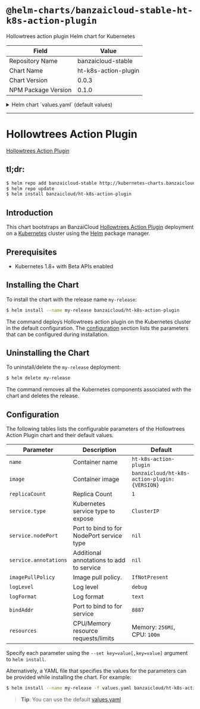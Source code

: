 # `@helm-charts/banzaicloud-stable-ht-k8s-action-plugin`

Hollowtrees action plugin Helm chart for Kubernetes

| Field               | Value                |
| ------------------- | -------------------- |
| Repository Name     | banzaicloud-stable   |
| Chart Name          | ht-k8s-action-plugin |
| Chart Version       | 0.0.3                |
| NPM Package Version | 0.1.0                |

<details>

<summary>Helm chart `values.yaml` (default values)</summary>

```yaml
# Default values for ht-k8s-action-plugin
# This is a YAML-formatted file.
# Declare variables to be passed into your templates.

## The official Banzai ht-k8s-action-plugin image, change tag to use a different version.
## https://hub.docker.com/r/banzaicloud/ht-k8s-action-plugin/tags/
##
image:
  repository: 'banzaicloud/ht-k8s-action-plugin'
  tag: '0.0.1'

  ## Specify an imagePullPolicy (Required)
  ## It's recommended to change this to 'Always' if the image tag is 'latest'
  ## ref: http://kubernetes.io/docs/user-guide/images/#updating-images
  imagePullPolicy: IfNotPresent

replicas: 1

service:
  ## Kubernetes service type
  type: ClusterIP

  ## Specify the nodePort value for the LoadBalancer and NodePort service types.
  ## ref: https://kubernetes.io/docs/concepts/services-networking/service/#type-nodeport
  ##
  # nodePort:
  ## Provide any additonal annotations which may be required. This can be used to
  ## set the LoadBalancer service type to internal only.
  ## ref: https://kubernetes.io/docs/concepts/services-networking/service/#internal-load-balancer
  ##
  # annotations:

logLevel: 'debug'

# location that holds (multiple) k8s config files
clusterConfigRoot: '/statestore'

# The address to listen on for HTTP requests.
port: 8080

## Configure resource requests and limits
## ref: http://kubernetes.io/docs/user-guide/compute-resources/
##
resources:
  requests:
    memory: 256Mi
    cpu: 120m
```

</details>

---

# Hollowtrees Action Plugin

[Hollowtrees Action Plugin](https://github.com/banzaicloud/ht-k8s-action-plugin)

## tl;dr:

```bash
$ helm repo add banzaicloud-stable http://kubernetes-charts.banzaicloud.com/branch/master
$ helm repo update
$ helm install banzaicloud/ht-k8s-action-plugin
```

## Introduction

This chart bootstraps an BanzaiCloud [Hollowtrees Action Plugin](https://github.com/banzaicloud/banzai-charts/tree/master/ht-k8s-action-plugin) deployment on a [Kubernetes](http://kubernetes.io) cluster using the [Helm](https://helm.sh) package manager.

## Prerequisites

- Kubernetes 1.8+ with Beta APIs enabled

## Installing the Chart

To install the chart with the release name `my-release`:

```bash
$ helm install --name my-release banzaicloud/ht-k8s-action-plugin
```

The command deploys Hollowtrees action plugin on the Kubernetes cluster in the default configuration. The [configuration](#configuration) section lists the parameters that can be configured during installation.

## Uninstalling the Chart

To uninstall/delete the `my-release` deployment:

```bash
$ helm delete my-release
```

The command removes all the Kubernetes components associated with the chart and deletes the release.

## Configuration

The following tables lists the configurable parameters of the Hollowtrees Action Plugin chart and their default values.

| Parameter             | Description                               | Default                                      |
| --------------------- | ----------------------------------------- | -------------------------------------------- |
| `name`                | Container name                            | `ht-k8s-action-plugin`                       |
| `image`               | Container image                           | `banzaicloud/ht-k8s-action-plugin:{VERSION}` |
| `replicaCount`        | Replica Count                             | `1`                                          |
| `service.type`        | Kubernetes service type to expose         | `ClusterIP`                                  |
| `service.nodePort`    | Port to bind to for NodePort service type | `nil`                                        |
| `service.annotations` | Additional annotations to add to service  | `nil`                                        |
| `imagePullPolicy`     | Image pull policy.                        | `IfNotPresent`                               |
| `logLevel`            | Log level                                 | `debug`                                      |
| `logFormat`           | Log format                                | `text`                                       |
| `bindAddr`            | Port to bind to for service               | `8887`                                       |
| `resources`           | CPU/Memory resource requests/limits       | Memory: `256Mi`, CPU: `100m`                 |

Specify each parameter using the `--set key=value[,key=value]` argument to `helm install`.

Alternatively, a YAML file that specifies the values for the parameters can be provided while installing the chart. For example:

```bash
$ helm install --name my-release -f values.yaml banzaicloud/ht-k8s-action-plugin
```

> **Tip**: You can use the default [values.yaml](values.yaml)

```

```
